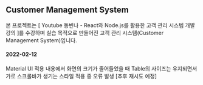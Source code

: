 ## Customer Management System
본 프로젝트는 [ Youtube 동빈나 - React와 Node.js를 활용한 고객 관리 시스템 개발 강의 ]를 수강하며 실습 목적으로 만들어진 고객 관리 시스템(Customer Management System)입니다.

#### 2022-02-12
Material UI 적용 내용에서
화면의 크기가 줄어들었을 때 Table의 사이즈는 유지되면서 가로 스크롤바가 생기는 스타일 적용 중 오류 발생
[추후 재시도 예정]